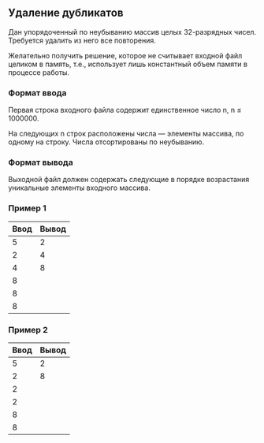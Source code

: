 ## Удаление дубликатов

Дан упорядоченный по неубыванию массив целых 32-разрядных чисел. Требуется удалить из него все повторения.

Желательно получить решение, которое не считывает входной файл целиком в память, т.е., использует лишь константный объем памяти в процессе работы.

### Формат ввода

Первая строка входного файла содержит единственное число n, n ≤ 1000000.

На следующих n строк расположены числа — элементы массива, по одному на строку. Числа отсортированы по неубыванию.

### Формат вывода

Выходной файл должен содержать следующие в порядке возрастания уникальные элементы входного массива.

### Пример 1

| Ввод | Вывод |
| ---- | ----- |
| 5    | 2     |
| 2    | 4     |
| 4    | 8     |
| 8    |
| 8    |
| 8    |

### Пример 2

| Ввод | Вывод |
| ---- | ----- |
| 5    | 2     |
| 2    | 8     |
| 2    |
| 2    |
| 8    |
| 8    |
